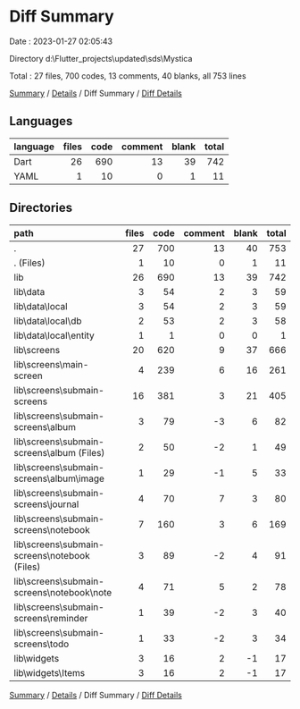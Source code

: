 # Diff Summary

Date : 2023-01-27 02:05:43

Directory d:\\Flutter_projects\\updated\\sds\\Mystica

Total : 27 files,  700 codes, 13 comments, 40 blanks, all 753 lines

[Summary](results.md) / [Details](details.md) / Diff Summary / [Diff Details](diff-details.md)

## Languages
| language | files | code | comment | blank | total |
| :--- | ---: | ---: | ---: | ---: | ---: |
| Dart | 26 | 690 | 13 | 39 | 742 |
| YAML | 1 | 10 | 0 | 1 | 11 |

## Directories
| path | files | code | comment | blank | total |
| :--- | ---: | ---: | ---: | ---: | ---: |
| . | 27 | 700 | 13 | 40 | 753 |
| . (Files) | 1 | 10 | 0 | 1 | 11 |
| lib | 26 | 690 | 13 | 39 | 742 |
| lib\\data | 3 | 54 | 2 | 3 | 59 |
| lib\\data\\local | 3 | 54 | 2 | 3 | 59 |
| lib\\data\\local\\db | 2 | 53 | 2 | 3 | 58 |
| lib\\data\\local\\entity | 1 | 1 | 0 | 0 | 1 |
| lib\\screens | 20 | 620 | 9 | 37 | 666 |
| lib\\screens\\main-screen | 4 | 239 | 6 | 16 | 261 |
| lib\\screens\\submain-screens | 16 | 381 | 3 | 21 | 405 |
| lib\\screens\\submain-screens\\album | 3 | 79 | -3 | 6 | 82 |
| lib\\screens\\submain-screens\\album (Files) | 2 | 50 | -2 | 1 | 49 |
| lib\\screens\\submain-screens\\album\\image | 1 | 29 | -1 | 5 | 33 |
| lib\\screens\\submain-screens\\journal | 4 | 70 | 7 | 3 | 80 |
| lib\\screens\\submain-screens\\notebook | 7 | 160 | 3 | 6 | 169 |
| lib\\screens\\submain-screens\\notebook (Files) | 3 | 89 | -2 | 4 | 91 |
| lib\\screens\\submain-screens\\notebook\\note | 4 | 71 | 5 | 2 | 78 |
| lib\\screens\\submain-screens\\reminder | 1 | 39 | -2 | 3 | 40 |
| lib\\screens\\submain-screens\\todo | 1 | 33 | -2 | 3 | 34 |
| lib\\widgets | 3 | 16 | 2 | -1 | 17 |
| lib\\widgets\\Items | 3 | 16 | 2 | -1 | 17 |

[Summary](results.md) / [Details](details.md) / Diff Summary / [Diff Details](diff-details.md)